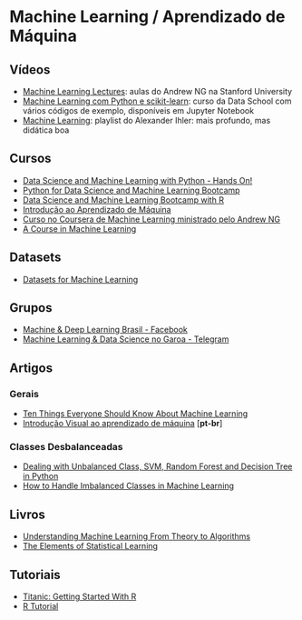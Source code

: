 # Machine Learning /  Aprendizado de Máquina


## Vídeos

- [Machine Learning Lectures](https://www.youtube.com/watch?v=UzxYlbK2c7E&list=PLJ_CMbwA6bT-n1W0mgOlYwccZ-j6gBXqE): aulas do Andrew NG na Stanford University
- [Machine Learning com Python e scikit-learn](https://www.youtube.com/watch?v=elojMnjn4kk&list=PL5-da3qGB5ICeMbQuqbbCOQWcS6OYBr5A): curso da Data School com vários códigos de exemplo, disponíveis em Jupyter Notebook
- [Machine Learning](https://www.youtube.com/playlist?list=PLaXDtXvwY-oDvedS3f4HW0b4KxqpJ_imw): playlist do Alexander Ihler: mais profundo, mas didática boa

## Cursos

- [Data Science and Machine Learning with Python - Hands On!](https://www.udemy.com/data-science-and-machine-learning-with-python-hands-on/)
- [Python for Data Science and Machine Learning Bootcamp](https://www.udemy.com/python-for-data-science-and-machine-learning-bootcamp/)
- [Data Science and Machine Learning Bootcamp with R](https://www.udemy.com/data-science-and-machine-learning-bootcamp-with-r/)
- [Introdução ao Aprendizado de Máquina](https://br.udacity.com/course/intro-to-machine-learning--ud120/)
- [Curso no Coursera de Machine Learning ministrado pelo Andrew NG](https://pt.coursera.org/learn/machine-learning)
- [A Course in Machine Learning](http://ciml.info/)

## Datasets

- [Datasets for Machine Learning](https://docs.google.com/spreadsheets/d/1AQvZ7-Kg0lSZtG1wlgbIsrm90HaTZrJGQMz-uKRRlFw/edit#gid=0)

## Grupos

- [Machine & Deep Learning Brasil - Facebook](https://www.facebook.com/groups/machinedeeplearningbrasil/)
- [Machine Learning & Data Science no Garoa - Telegram](https://t.me/dsmlbr)

## Artigos 

### Gerais

 - [Ten Things Everyone Should Know About Machine Learning](https://www.forbes.com/sites/quora/2017/09/06/ten-things-everyone-should-know-about-machine-learning/#1f1ae48a4e9e)
 - [Introdução Visual ao aprendizado de máquina](http://www.r2d3.us/uma-introducao-visual-ao-aprendizado-de-maquina-1/) [**pt-br**]

### Classes Desbalanceadas

 - [Dealing with Unbalanced Class, SVM, Random Forest and Decision Tree in Python](http://bigdata-madesimple.com/dealing-with-unbalanced-class-svm-random-forest-and-decision-tree-in-python/)
 - [How to Handle Imbalanced Classes in Machine Learning](https://elitedatascience.com/imbalanced-classes)

## Livros

 - [Understanding Machine Learning From Theory to Algorithms](http://www.cs.huji.ac.il/~shais/UnderstandingMachineLearning/understanding-machine-learning-theory-algorithms.pdf)
 - [The Elements of Statistical Learning](http://web.stanford.edu/~hastie/ElemStatLearn/printings/ESLII_print12.pdf)

## Tutoriais

  - [Titanic: Getting Started With R](http://trevorstephens.com/kaggle-titanic-tutorial/getting-started-with-r/)
  - [R Tutorial](http://www.cyclismo.org/tutorial/R/)
